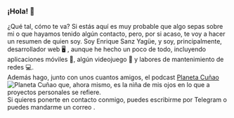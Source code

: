### ¡Hola! 👋

<p>
            ¿Qué tal, cómo te va? Si estás aquí es muy probable que algo sepas sobre mi o que hayamos tenido algún contacto, pero, por si acaso, te voy a hacer un resumen de quien soy. 
            Soy Enrique Sanz Yagüe, y soy, principalmente, desarrollador web 🖥 , aunque he hecho un poco de todo, incluyendo aplicaciones móviles 📱, algún videojuego 👾 y labores de mantenimiento de redes 💻.
          <br>
            Además hago, junto con unos cuantos amigos, el podcast <a href="http://planetacunao.com/">Planeta Cuñao</a> <img src="img/pcico.png" alt="Planeta Cuñao"> que, ahora mismo, es la niña de mis ojos en lo que a proyectos personales se refiere.
          <br>
            Si quieres ponerte en contacto conmigo, puedes escribirme por Telegram <a href="http://t.me/enriquesanz"><i class="fab fa-telegram"></i></a> o puedes mandarme un correo <a href="mailto:enriquesanz@gmail.com"><i class="far fa-envelope"></i></a>.
</p>

<!--
**enriquesanz/enriquesanz** is a ✨ _special_ ✨ repository because its `README.md` (this file) appears on your GitHub profile.

Here are some ideas to get you started:

- 🔭 I’m currently working on ...
- 🌱 I’m currently learning ...
- 👯 I’m looking to collaborate on ...
- 🤔 I’m looking for help with ...
- 💬 Ask me about ...
- 📫 How to reach me: ...
- 😄 Pronouns: ...
- ⚡ Fun fact: ...
-->
